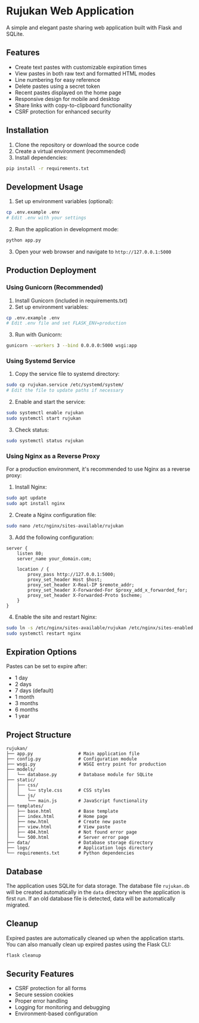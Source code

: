 # Rujukan Web Application

A simple and elegant paste sharing web application built with Flask and SQLite.

## Features

- Create text pastes with customizable expiration times
- View pastes in both raw text and formatted HTML modes
- Line numbering for easy reference
- Delete pastes using a secret token
- Recent pastes displayed on the home page
- Responsive design for mobile and desktop
- Share links with copy-to-clipboard functionality
- CSRF protection for enhanced security

## Installation

1. Clone the repository or download the source code
2. Create a virtual environment (recommended)
3. Install dependencies:

```bash
pip install -r requirements.txt
```

## Development Usage

1. Set up environment variables (optional):
```bash
cp .env.example .env
# Edit .env with your settings
```

2. Run the application in development mode:
```bash
python app.py
```

3. Open your web browser and navigate to `http://127.0.0.1:5000`

## Production Deployment

### Using Gunicorn (Recommended)

1. Install Gunicorn (included in requirements.txt)
2. Set up environment variables:
```bash
cp .env.example .env
# Edit .env file and set FLASK_ENV=production
```

3. Run with Gunicorn:
```bash
gunicorn --workers 3 --bind 0.0.0.0:5000 wsgi:app
```

### Using Systemd Service

1. Copy the service file to systemd directory:
```bash
sudo cp rujukan.service /etc/systemd/system/
# Edit the file to update paths if necessary
```

2. Enable and start the service:
```bash
sudo systemctl enable rujukan
sudo systemctl start rujukan
```

3. Check status:
```bash
sudo systemctl status rujukan
```

### Using Nginx as a Reverse Proxy

For a production environment, it's recommended to use Nginx as a reverse proxy:

1. Install Nginx:
```bash
sudo apt update
sudo apt install nginx
```

2. Create a Nginx configuration file:
```bash
sudo nano /etc/nginx/sites-available/rujukan
```

3. Add the following configuration:
```nginx
server {
    listen 80;
    server_name your_domain.com;

    location / {
        proxy_pass http://127.0.0.1:5000;
        proxy_set_header Host $host;
        proxy_set_header X-Real-IP $remote_addr;
        proxy_set_header X-Forwarded-For $proxy_add_x_forwarded_for;
        proxy_set_header X-Forwarded-Proto $scheme;
    }
}
```

4. Enable the site and restart Nginx:
```bash
sudo ln -s /etc/nginx/sites-available/rujukan /etc/nginx/sites-enabled
sudo systemctl restart nginx
```

## Expiration Options

Pastes can be set to expire after:
- 1 day
- 2 days
- 7 days (default)
- 1 month
- 3 months
- 6 months
- 1 year

## Project Structure

```
rujukan/
├── app.py                 # Main application file
├── config.py              # Configuration module
├── wsgi.py                # WSGI entry point for production
├── models/
│   └── database.py        # Database module for SQLite
├── static/
│   ├── css/
│   │   └── style.css      # CSS styles
│   └── js/
│       └── main.js        # JavaScript functionality
├── templates/
│   ├── base.html          # Base template
│   ├── index.html         # Home page
│   ├── new.html           # Create new paste
│   ├── view.html          # View paste
│   ├── 404.html           # Not found error page
│   └── 500.html           # Server error page
├── data/                  # Database storage directory
├── logs/                  # Application logs directory
└── requirements.txt       # Python dependencies
```

## Database

The application uses SQLite for data storage. The database file `rujukan.db` will be created automatically in the `data` directory when the application is first run. If an old database file is detected, data will be automatically migrated.

## Cleanup

Expired pastes are automatically cleaned up when the application starts. You can also manually clean up expired pastes using the Flask CLI:

```bash
flask cleanup
```

## Security Features

- CSRF protection for all forms
- Secure session cookies
- Proper error handling
- Logging for monitoring and debugging
- Environment-based configuration
